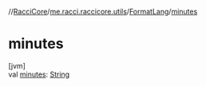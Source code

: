 //[RacciCore](../../../index.md)/[me.racci.raccicore.utils](../index.md)/[FormatLang](index.md)/[minutes](minutes.md)

# minutes

[jvm]\
val [minutes](minutes.md): [String](https://kotlinlang.org/api/latest/jvm/stdlib/kotlin/-string/index.html)
